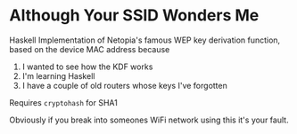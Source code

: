 # Although Your SSID Wonders Me
Haskell Implementation of Netopia's famous WEP key derivation function, based on the device MAC address because

1. I wanted to see how the KDF works
2. I'm learning Haskell
3. I have a couple of old routers whose keys I've forgotten

Requires `cryptohash` for SHA1

Obviously if you break into someones WiFi network using this it's your fault.
